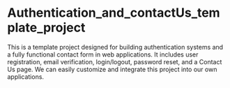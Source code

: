 # Authentication_and_contactUs_template_project
This is a template project designed for building authentication systems and a fully functional contact form in web applications. It includes user registration, email verification, login/logout, password reset, and a Contact Us page. We can easily customize and integrate this project into our own applications.
